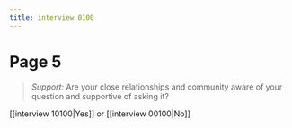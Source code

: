 ```yaml
---
title: interview 0100
---
```

# Page 5
> *Support:* Are your close relationships and community aware of your question and supportive of asking it?

[[interview 10100|Yes]] or [[interview 00100|No]] 